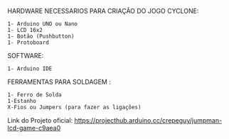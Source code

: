 HARDWARE NECESSARIOS PARA CRIAÇÃO DO JOGO CYCLONE:

    1- Arduino UNO ou Nano
    1- LCD 16x2 
    1- Botão (Pushbutton)
    1- Protoboard 

SOFTWARE:

    1- Arduino IDE

FERRAMENTAS PARA SOLDAGEM :

    1- Ferro de Solda
    1-Estanho 
    X-Fios ou Jumpers (para fazer as ligações)

Link do Projeto oficial: https://projecthub.arduino.cc/crepeguy/jumpman-lcd-game-c9aea0
